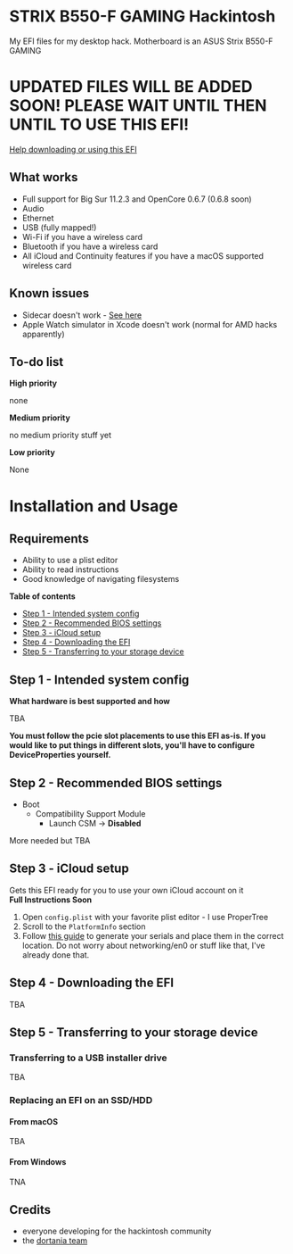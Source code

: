 # STRIX B550-F GAMING Hackintosh
My EFI files for my desktop hack. Motherboard is an ASUS Strix B550-F GAMING

# UPDATED FILES WILL BE ADDED SOON! PLEASE WAIT UNTIL THEN UNTIL TO USE THIS EFI!

[Help downloading or using this EFI](https://github.com/ThatsNiceGuy/strix-b550-f-hackintosh/blob/master/README.md#installation-and-usage)
## What works
- Full support for Big Sur 11.2.3 and OpenCore 0.6.7 (0.6.8 soon)
- Audio
- Ethernet
- USB (fully mapped!)
- Wi-Fi if you have a wireless card
- Bluetooth if you have a wireless card
- All iCloud and Continuity features if you have a macOS supported wireless card

## Known issues
- Sidecar doesn't work - [See here](https://github.com/AMD-OSX/bugtracker/issues/1)
- Apple Watch simulator in Xcode doesn't work (normal for AMD hacks apparently)

## To-do list

**High priority**

none

**Medium priority**

no medium priority stuff yet

**Low priority**

None
  
# Installation and Usage

## Requirements
- Ability to use a plist editor
- Ability to read instructions
- Good knowledge of navigating filesystems

**Table of contents**
- [Step 1 - Intended system config](https://github.com/ThatsNiceGuy/strix-b550-f-hackintosh/blob/master/README.md#step-1---intended-system-config)
- [Step 2 - Recommended BIOS settings](https://github.com/ThatsNiceGuy/strix-b550-f-hackintosh/blob/master/README.md#step-2---recommended-bios-settings)
- [Step 3 - iCloud setup]()
- [Step 4 - Downloading the EFI]()
- [Step 5 - Transferring to your storage device]()

## Step 1 - Intended system config
**What hardware is best supported and how**

TBA

**You must follow the pcie slot placements to use this EFI as-is. If you would like to put things in different slots, you'll have to configure DeviceProperties yourself.**

## Step 2 - Recommended BIOS settings
- Boot
  - Compatibility Support Module
    - Launch CSM → **Disabled**

More needed but TBA

## Step 3 - iCloud setup
Gets this EFI ready for you to use your own iCloud account on it\
**Full Instructions Soon**
1. Open `config.plist` with your favorite plist editor - I use ProperTree
2. Scroll to the `PlatformInfo` section
3. Follow [this guide](https://dortania.github.io/OpenCore-Post-Install/universal/iservices.html#generate-a-new-serial) to generate your serials and place them in the correct location.
Do not worry about networking/en0 or stuff like that, I've already done that.

## Step 4 - Downloading the EFI

TBA

## Step 5 - Transferring to your storage device
### Transferring to a USB installer drive

TBA

### Replacing an EFI on an SSD/HDD
#### From macOS

TBA

#### From Windows

TNA

## Credits
- everyone developing for the hackintosh community
- the [dortania team](https://github.com/orgs/dortania/people)

